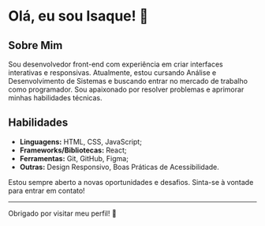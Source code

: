 # Olá, eu sou Isaque! 👋

## Sobre Mim

Sou desenvolvedor front-end com experiência em criar interfaces interativas e responsivas. Atualmente, estou cursando Análise e Desenvolvimento de Sistemas e buscando entrar no mercado de trabalho como programador. Sou apaixonado por resolver problemas e aprimorar minhas habilidades técnicas.

## Habilidades

- **Linguagens:** HTML, CSS, JavaScript;
- **Frameworks/Bibliotecas:** React;
- **Ferramentas:** Git, GitHub, Figma;
- **Outras:** Design Responsivo, Boas Práticas de Acessibilidade.


Estou sempre aberto a novas oportunidades e desafios. Sinta-se à vontade para entrar em contato!

---

Obrigado por visitar meu perfil! 🚀
